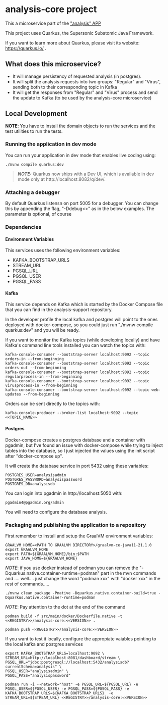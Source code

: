 # analysis-core project

This a microservice part of the ["analysis" APP](https://github.com/luisarizmendi/analysis)

This project uses Quarkus, the Supersonic Subatomic Java Framework.

If you want to learn more about Quarkus, please visit its website: https://quarkus.io/ .

## What does this microservice?

* It will manage persistency of requested analysis (in postgres). 
* It will split the analysis requests into two groups: "Regular" and "Virus", sending both to their corresponding topic in Kafka
* It will get the responses from "Regular" and "Virus" process and send the update to Kafka (to be used by the analysis-core microservice)

## Local Development

__NOTE__: You have to install the domain objects to run the services and the test utilities to run the tests. 


### Running the application in dev mode

You can run your application in dev mode that enables live coding using:
```shell script
./mvnw compile quarkus:dev
```

> **_NOTE:_**  Quarkus now ships with a Dev UI, which is available in dev mode only at http://localhost:8082/q/dev/.


### Attaching a debugger

By default Quarkus listensn on port 5005 for a debugger.  You can change this by appending the flag, "-Ddebug<<PORT NUMBER>>" as in the below examples.  The parameter is optional, of course

### Dependencies
#### Environment Variables

This services uses the following environment variables:
* KAFKA_BOOTSTRAP_URLS
* STREAM_URL
* PGSQL_URL
* PGSQL_USER
* PGSQL_PASS

#### Kafka
This service depends on Kafka which is started by the Docker Compose file that you can find in the analysis-support repository.

In the developer profile the local kafka and postgres will point to the ones deployed with docker-compose, so you could just run "./mvnw compile quarkus:dev" and you will be ready.


If you want to monitor the Kafka topics (while developing locally) and have Kafka's command line tools installed you can watch the topics with:

```shell script
kafka-console-consumer --bootstrap-server localhost:9092 --topic orders-in --from-beginning
kafka-console-consumer --bootstrap-server localhost:9092 --topic orders-out --from-beginning
kafka-console-consumer --bootstrap-server localhost:9092 --topic regularprocess-in --from-beginning
kafka-console-consumer --bootstrap-server localhost:9092 --topic virusprocess-in --from-beginning
kafka-console-consumer --bootstrap-server localhost:9092 --topic web-updates --from-beginning
```

Orders can be sent directly to the topics with:

```shell script
kafka-console-producer --broker-list localhost:9092 --topic <<TOPIC_NAME>>
```

#### Postgres

Docker-compose creates a postgres database and a container with pgadmin, but I've found an issue with docker-compose while trying to inject tables into the database, so I just injected the values using the init script after "docker-compose up".

It will create the database service in port 5432 using these variables:

```shell script
POSTGRES_USER=analysisadmin
POSTGRES_PASSWORD=analysispassword
POSTGRES_DB=analysisdb
```

You can login into pgadmin in http://localhost:5050 with:

```shell script
pgadmin4@pgadmin.org/admin
```

You will need to configure the database analysis.

### Packaging and publishing the application to a repository

First remember to install and setup the GraalVM environment variables:

```shell
GRAALVM_HOME=<PATH TO GRAALVM DIRECTORY>/graalvm-ce-java11-21.1.0
export GRAALVM_HOME
export PATH=${GRAALVM_HOME}/bin:$PATH
export JAVA_HOME=${GRAALVM_HOME}
```

_NOTE_: if you use docker instead of podman you can remove the "-Dquarkus.native.container-runtime=podman" part in the mvn commands and .... well.... just change the word "podman xxx" with "docker xxx" in the rest of commands.....



```shell
./mvnw clean package -Pnative -Dquarkus.native.container-build=true -Dquarkus.native.container-runtime=podman
```

_NOTE_: Pay attention to the dot at the end of the command

```shell
podman build -f src/main/docker/Dockerfile.native -t <<REGISTRY>>/analysis-core:<<VERSION>> .
```


```shell
podman push <<REGISTRY>>/analysis-core:<<VERSION>>
```

If you want to test it locally, configure the appropiate vaiables pointing to the local kafka and postgres services


```shell
export KAFKA_BOOTSTRAP_URLS=localhost:9092 \
STREAM_URL=http://localhost:8081/dashboard/stream \
PGSQL_URL="jdbc:postgresql://localhost:5432/analysisdb?currentSchema=analysis" \
PGSQL_USER="analysisadmin" \
PGSQL_PASS="analysispassword"
```

```shell
podman run -i --network="host" -e PGSQL_URL=${PGSQL_URL} -e PGSQL_USER=${PGSQL_USER} -e PGSQL_PASS=${PGSQL_PASS} -e KAFKA_BOOTSTRAP_URLS=${KAFKA_BOOTSTRAP_URLS}  -e STREAM_URL=${STREAM_URL} <<REGISTRY>>/analysis-core:<<VERSION>>
```

